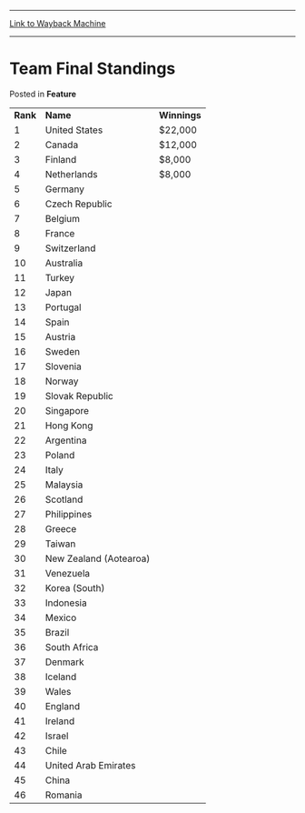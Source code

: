 
---
[Link to Wayback Machine](https://web.archive.org/web/20171030193549/https://magic.wizards.com/en/articles/archive/feature/team-final-standings-2000-01-01)

[_metadata_:wayback_url]:- "https://magic.wizards.com/en/articles/archive/feature/team-final-standings-2000-01-01"
[_metadata_:wayback_raw_url]:- "https://web.archive.org/web/20171030193549id_/https://magic.wizards.com/en/articles/archive/feature/team-final-standings-2000-01-01"
[_metadata_:wayback_capture_timestamp]:- "2017-10-30 19:35:49+00:00"
[_metadata_:description]:- "Rank Name Winnings 1 United States $22,000 2 Canada $12,000 3 Finland $8,000 4 Netherlands $8,000 5 Germany   6 Czech Republic  "
[_metadata_:generator]:- "Drupal 7 (http://drupal.org)"
---


Team Final Standings
====================



 Posted in **Feature**














|  |  |  |
| --- | --- | --- |
| **Rank** | **Name** | **Winnings** |
| 1 | United States | $22,000 |
| 2 | Canada | $12,000 |
| 3 | Finland | $8,000 |
| 4 | Netherlands | $8,000 |
| 5 | Germany |  |
| 6 | Czech Republic |  |
| 7 | Belgium |  |
| 8 | France |  |
| 9 | Switzerland |  |
| 10 | Australia |  |
| 11 | Turkey |  |
| 12 | Japan |  |
| 13 | Portugal |  |
| 14 | Spain |  |
| 15 | Austria |  |
| 16 | Sweden |
| 17 | Slovenia |
| 18 | Norway |
| 19 | Slovak Republic |
| 20 | Singapore |
| 21 | Hong Kong |
| 22 | Argentina |
| 23 | Poland |
| 24 | Italy |
| 25 | Malaysia |
| 26 | Scotland |
| 27 | Philippines |
| 28 | Greece |
| 29 | Taiwan |
| 30 | New Zealand (Aotearoa) |
| 31 | Venezuela |
| 32 | Korea (South) |
| 33 | Indonesia |
| 34 | Mexico |
| 35 | Brazil |
| 36 | South Africa |
| 37 | Denmark |
| 38 | Iceland |
| 39 | Wales |
| 40 | England |
| 41 | Ireland |
| 42 | Israel |
| 43 | Chile |
| 44 | United Arab Emirates |
| 45 | China |
| 46 | Romania |







